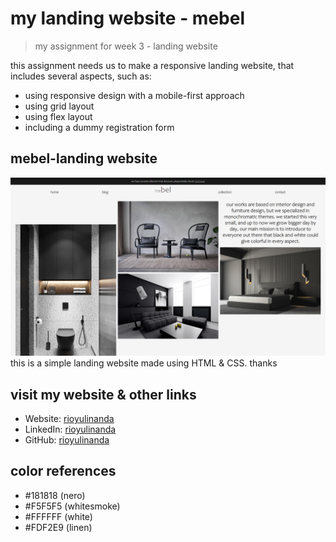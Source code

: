 # my landing website - mebel

> my assignment for week 3 - landing website

this assignment needs us to make a responsive landing website, that includes several aspects, such as:

- using responsive design with a mobile-first approach
- using grid layout
- using flex layout
- including a dummy registration form

## mebel-landing website

![banner](./assets/websitescreenshot.png)
this is a simple landing website made using HTML & CSS. thanks

## visit my website & other links

- Website: [rioyulinanda](https://w3-landing-website-rioyulinanda.netlify.app/)
- LinkedIn: [rioyulinanda](https://id.linkedin.com/in/rio-y-kurniawan-55293172)
- GitHub: [rioyulinanda](https://github.com/rioyulinanda)

## color references

- #181818 (nero)
- #F5F5F5 (whitesmoke)
- #FFFFFF (white)
- #FDF2E9 (linen)

